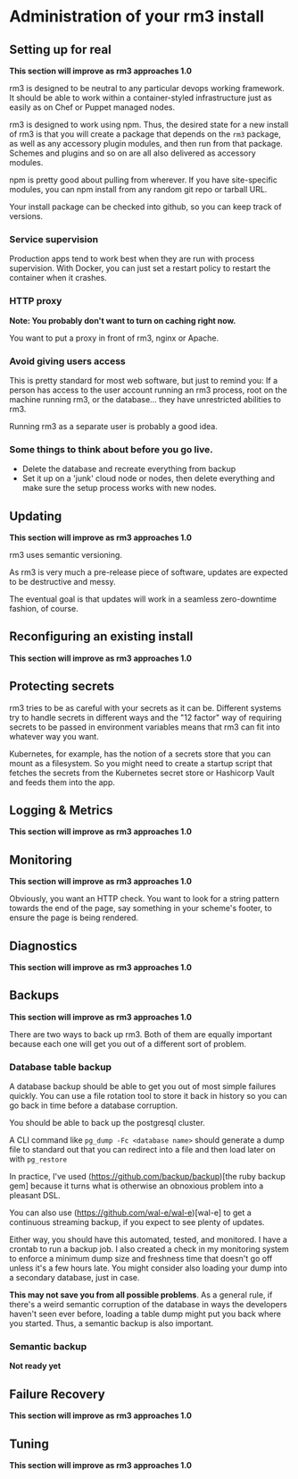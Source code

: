 Administration of your rm3 install
==================================

Setting up for real
-------------------

**This section will improve as rm3 approaches 1.0**

rm3 is designed to be neutral to any particular devops working framework.  It should be able to work within a container-styled infrastructure just as easily as on Chef or Puppet managed nodes.

rm3 is designed to work using npm.  Thus, the desired state for a new install of rm3 is that you will create a package that depends on the `rm3` package, as well as any accessory plugin modules, and then run from that package.  Schemes and plugins and so on are all also delivered as accessory modules.

npm is pretty good about pulling from wherever.  If you have site-specific modules, you can npm install from any random git repo or tarball URL.

Your install package can be checked into github, so you can keep track of versions.

### Service supervision

Production apps tend to work best when they are run with process supervision.  With Docker, you can just set a restart policy to restart the container when it crashes.

### HTTP proxy

**Note: You probably don't want to turn on caching right now.**

You want to put a proxy in front of rm3, nginx or Apache.

### Avoid giving users access

This is pretty standard for most web software, but just to remind you:  If a person has access to the user account running an rm3 process, root on the machine running rm3, or the database... they have unrestricted abilities to rm3.

Running rm3 as a separate user is probably a good idea.

### Some things to think about before you go live.

* Delete the database and recreate everything from backup
* Set it up on a 'junk' cloud node or nodes, then delete everything and make sure the setup process works with new nodes.

Updating
--------

**This section will improve as rm3 approaches 1.0**

rm3 uses semantic versioning.

As rm3 is very much a pre-release piece of software, updates are expected to be destructive and messy.

The eventual goal is that updates will work in a seamless zero-downtime fashion, of course.

Reconfiguring an existing install
---------------------------------

**This section will improve as rm3 approaches 1.0**

Protecting secrets
------------------

rm3 tries to be as careful with your secrets as it can be.  Different systems try to handle secrets in different ways and the "12 factor" way of requiring secrets to be passed in environment variables means that rm3 can fit into whatever way you want.

Kubernetes, for example, has the notion of a secrets store that you can mount as a filesystem.  So you might need to create a startup script that fetches the secrets from the Kubernetes secret store or Hashicorp Vault and feeds them into the app.

Logging & Metrics
-----------------

**This section will improve as rm3 approaches 1.0**

Monitoring
----------

**This section will improve as rm3 approaches 1.0**

Obviously, you want an HTTP check.  You want to look for a string pattern towards the end of the page, say something in your scheme's footer, to ensure the page is being rendered.

Diagnostics
-----------

**This section will improve as rm3 approaches 1.0**

Backups
-------

**This section will improve as rm3 approaches 1.0**

There are two ways to back up rm3.  Both of them are equally important because each one will get you out of a different sort of problem.

### Database table backup

A database backup should be able to get you out of most simple failures quickly.  You can use a file rotation tool to store it back in history so you can go back in time before a database corruption.  

You should be able to back up the postgresql cluster.

A CLI command like `pg_dump -Fc <database name>` should generate a dump file to standard out that you can redirect into a file and then load later on with `pg_restore`

In practice, I've used (https://github.com/backup/backup)[the ruby backup gem] because it turns what is otherwise an obnoxious problem into a pleasant DSL.

You can also use (https://github.com/wal-e/wal-e)[wal-e] to get a continuous streaming backup, if you expect to see plenty of updates.

Either way, you should have this automated, tested, and monitored.  I have a crontab to run a backup job.  I also created a check in my monitoring system to enforce a minimum dump size and freshness time that doesn't go off unless it's a few hours late.  You might consider also loading your dump into a secondary database, just in case.

**This may not save you from all possible problems**.  As a general rule, if there's a weird semantic corruption of the database in ways the developers haven't seen ever before, loading a table dump might put you back where you started.  Thus, a semantic backup is also important.

### Semantic backup

**Not ready yet**

Failure Recovery
----------------

**This section will improve as rm3 approaches 1.0**

Tuning
------

**This section will improve as rm3 approaches 1.0**
